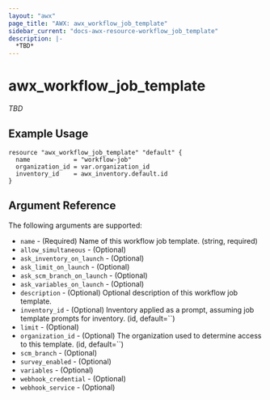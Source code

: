 ```yaml
---
layout: "awx"
page_title: "AWX: awx_workflow_job_template"
sidebar_current: "docs-awx-resource-workflow_job_template"
description: |-
  *TBD*
---
```


# awx_workflow_job_template

*TBD*

## Example Usage

```hcl
resource "awx_workflow_job_template" "default" {
  name            = "workflow-job"
  organization_id = var.organization_id
  inventory_id    = awx_inventory.default.id
}
```

## Argument Reference

The following arguments are supported:

* `name` - (Required) Name of this workflow job template. (string, required)
* `allow_simultaneous` - (Optional) 
* `ask_inventory_on_launch` - (Optional) 
* `ask_limit_on_launch` - (Optional) 
* `ask_scm_branch_on_launch` - (Optional) 
* `ask_variables_on_launch` - (Optional) 
* `description` - (Optional) Optional description of this workflow job template.
* `inventory_id` - (Optional) Inventory applied as a prompt, assuming job template prompts for inventory. (id, default=``)
* `limit` - (Optional) 
* `organization_id` - (Optional) The organization used to determine access to this template. (id, default=``)
* `scm_branch` - (Optional) 
* `survey_enabled` - (Optional) 
* `variables` - (Optional) 
* `webhook_credential` - (Optional) 
* `webhook_service` - (Optional) 

